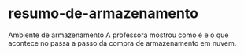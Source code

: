 # resumo-de-armazenamento
Ambiente de armazenamento
A professora mostrou como é e o que acontece no passa a passo da compra de armazenamento em nuvem.
